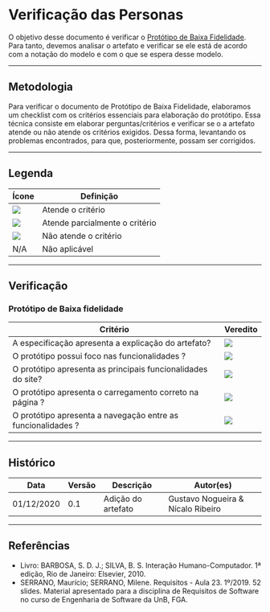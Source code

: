 # Verificação das Personas

O objetivo desse documento é verificar o [Protótipo de Baixa Fidelidade](https://interacao-humano-computador.github.io/2020.1-Estagiarios.com/prototipo_de_baixa_fidelidade/prototipo_de_baixa_fidelidade/). Para tanto, devemos analisar o artefato e verificar se ele está de acordo com a notação do modelo e com o que se espera desse modelo.

---

## Metodologia

Para verificar o documento de Protótipo de Baixa Fidelidade, elaboramos um checklist com os critérios essenciais para elaboração do protótipo. Essa técnica consiste em elaborar perguntas/critérios e verificar se o a artefato atende ou não atende os critérios exigidos. Dessa forma, levantando os problemas encontrados, para que, posteriormente, possam ser corrigidos.

---

## Legenda

| Ícone | Definição |
| ----- | --------- |
| <img src="../images/check.png"> | Atende o critério |
| <img src="../images/alert.png"> | Atende parcialmente o critério |
| <img src="../images/close.png"> | Não atende o critério |
| N/A | Não aplicável |

---

## Verificação

### Protótipo de Baixa fidelidade

| Critério | Veredito |
| -------- | -------- |
| A especificação apresenta a explicação do artefato? | <img src="../images/check.png"> |
| O protótipo possui foco nas funcionalidades ?| <img src="../images/check.png"> |
| O protótipo apresenta as principais funcionalidades do site? | <img src="../images/check.png"> |
| O protótipo apresenta o carregamento correto na página ? | <img src="../images/alert.png"> |
| O protótipo apresenta a navegação entre as funcionalidades ? | <img src="../images/check.png"> |

---

## Histórico

| Data       | Versão | Descrição                            | Autor(es)                         |
| ---------- | ------ | ------------------------------------ | --------------------------------- |
| 01/12/2020 | 0.1    | Adição do artefato                   | Gustavo Nogueira & Nícalo Ribeiro |

---

## Referências

* Livro: BARBOSA, S. D. J.; SILVA, B. S. Interação Humano-Computador. 1ª edição, Rio de Janeiro: Elsevier, 2010.
* SERRANO, Maurício; SERRANO, Milene. Requisitos - Aula 23. 1º/2019. 52 slides. Material apresentado para a disciplina de Requisitos de Software no curso de Engenharia de Software da UnB, FGA.